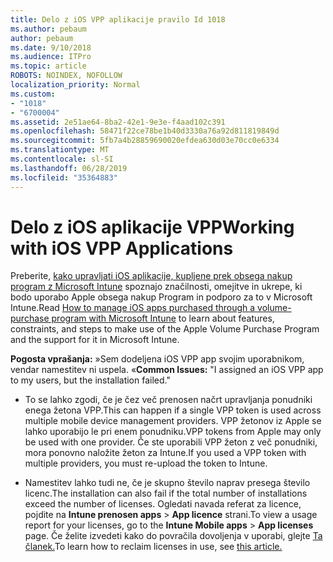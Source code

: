 ```yaml
---
title: Delo z iOS VPP aplikacije pravilo Id 1018
ms.author: pebaum
author: pebaum
ms.date: 9/10/2018
ms.audience: ITPro
ms.topic: article
ROBOTS: NOINDEX, NOFOLLOW
localization_priority: Normal
ms.custom:
- "1018"
- "6700004"
ms.assetid: 2e51ae64-8ba2-42e1-9e3e-f4aad102c391
ms.openlocfilehash: 58471f22ce78be1b40d3330a76a92d811819849d
ms.sourcegitcommit: 5fb7a4b28859690020efdea630d03e70cc0e6334
ms.translationtype: MT
ms.contentlocale: sl-SI
ms.lasthandoff: 06/28/2019
ms.locfileid: "35364883"
---
```

# <a name="working-with-ios-vpp-applications"></a><span data-ttu-id="85461-102">Delo z iOS aplikacije VPP</span><span class="sxs-lookup"><span data-stu-id="85461-102">Working with iOS VPP Applications</span></span>

<span data-ttu-id="85461-103">Preberite, [kako upravljati iOS aplikacije, kupljene prek obsega nakup program z Microsoft Intune](https://docs.microsoft.com/intune/vpp-apps-ios) spoznajo značilnosti, omejitve in ukrepe, ki bodo uporabo Apple obsega nakup Program in podporo za to v Microsoft Intune.</span><span class="sxs-lookup"><span data-stu-id="85461-103">Read [How to manage iOS apps purchased through a volume-purchase program with Microsoft Intune](https://docs.microsoft.com/intune/vpp-apps-ios) to learn about features, constraints, and steps to make use of the Apple Volume Purchase Program and the support for it in Microsoft Intune.</span></span>
  
 <span data-ttu-id="85461-104">**Pogosta vprašanja:** »Sem dodeljena iOS VPP app svojim uporabnikom, vendar namestitev ni uspela. «</span><span class="sxs-lookup"><span data-stu-id="85461-104">**Common Issues:** "I assigned an iOS VPP app to my users, but the installation failed."</span></span>
  
- <span data-ttu-id="85461-105">To se lahko zgodi, če je čez več prenosen načrt upravljanja ponudniki enega žetona VPP.</span><span class="sxs-lookup"><span data-stu-id="85461-105">This can happen if a single VPP token is used across multiple mobile device management providers.</span></span> <span data-ttu-id="85461-106">VPP žetonov iz Apple se lahko uporabijo le pri enem ponudniku.</span><span class="sxs-lookup"><span data-stu-id="85461-106">VPP tokens from Apple may only be used with one provider.</span></span> <span data-ttu-id="85461-107">Če ste uporabili VPP žeton z več ponudniki, mora ponovno naložite žeton za Intune.</span><span class="sxs-lookup"><span data-stu-id="85461-107">If you used a VPP token with multiple providers, you must re-upload the token to Intune.</span></span>

- <span data-ttu-id="85461-108">Namestitev lahko tudi ne, če je skupno število naprav presega število licenc.</span><span class="sxs-lookup"><span data-stu-id="85461-108">The installation can also fail if the total number of installations exceed the number of licenses.</span></span> <span data-ttu-id="85461-109">Ogledati navada referat za licence, pojdite na **Intune prenosen apps** \> **App licence** strani.</span><span class="sxs-lookup"><span data-stu-id="85461-109">To view a usage report for your licenses, go to the **Intune Mobile apps** \> **App licenses** page.</span></span> <span data-ttu-id="85461-110">Če želite izvedeti kako do povračila dovoljenja v uporabi, glejte [Ta članek.](https://docs.microsoft.com/intune/vpp-apps-ios#revoking-app-licenses-and-deleting-tokens)</span><span class="sxs-lookup"><span data-stu-id="85461-110">To learn how to reclaim licenses in use, see [this article.](https://docs.microsoft.com/intune/vpp-apps-ios#revoking-app-licenses-and-deleting-tokens)</span></span>
